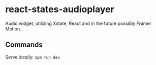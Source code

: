 # react-states-audioplayer

Audio widget, utilizing Xstate, React and in the future possibly Framer Motion.

## Commands
Serve locally: `npm run dev`
